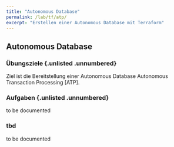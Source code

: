 ```yaml
---
title: "Autonomous Database"
permalink: /lab/tf/atp/
excerpt: "Erstellen einer Autonomous Database mit Terraform"
---
```

<!-- markdownlint-disable MD013 -->
<!-- markdownlint-disable MD025 -->
<!-- markdownlint-disable MD033 -->
<!-- markdownlint-disable MD041 -->
## Autonomous Database

### Übungsziele {.unlisted .unnumbered}

Ziel ist die Bereitstellung einer Autonomous Database Autonomous Transaction Processing [ATP].

### Aufgaben {.unlisted .unnumbered}

to be documented

### tbd

to be documented
